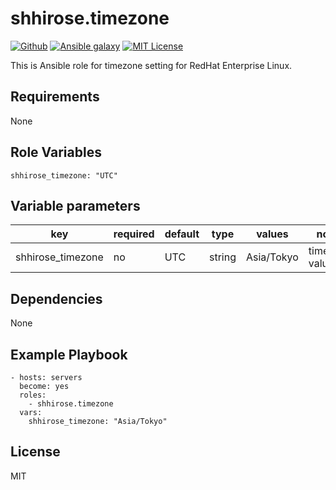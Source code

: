 # shhirose.timezone

[![Github](https://img.shields.io/badge/github-shhirose%2Fansible--timezone-brightgreen.svg)](https://github.com/shhirose/ansible-timezone)
[![Ansible galaxy](https://img.shields.io/badge/ansible--galaxy-timezone-brightgreen.svg)](https://galaxy.ansible.com/shhirose/timezone/)
[![MIT License](http://img.shields.io/badge/license-MIT-blue.svg?style=flat)](LICENSE)

This is Ansible role for timezone setting for RedHat Enterprise Linux.

## Requirements

None

## Role Variables

```
shhirose_timezone: "UTC"
```

## Variable parameters

| key | required | default | type | values | notes |
| --- | --- | --- | --- | --- | --- |
| shhirose_timezone | no | UTC | string | Asia/Tokyo | timezone value |

## Dependencies

None

## Example Playbook

```
- hosts: servers
  become: yes
  roles:
    - shhirose.timezone
  vars:
    shhirose_timezone: "Asia/Tokyo"
```

## License

MIT
